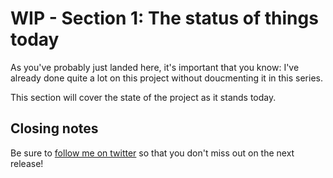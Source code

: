 # WIP - Section 1: The status of things today

As you've probably just landed here, it's important that you know: I've already done quite a lot on this project without doucmenting it in this series.

This section will cover the state of the project as it stands today.


## Closing notes

Be sure to [follow me on twitter](https://twitter.com/slimsag) so that you don't miss out on the next release!
